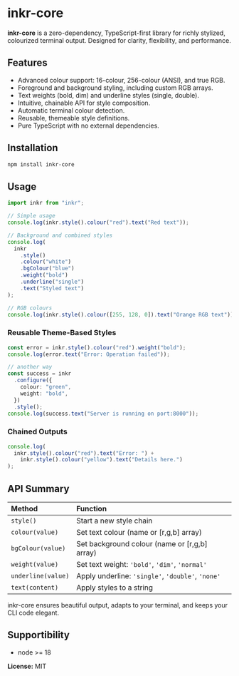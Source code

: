 # inkr-core

**inkr-core** is a zero-dependency, TypeScript-first library for richly stylized, colourized terminal output. Designed for clarity, flexibility, and performance.

## Features

- Advanced colour support: 16-colour, 256-colour (ANSI), and true RGB.
- Foreground and background styling, including custom RGB arrays.
- Text weights (bold, dim) and underline styles (single, double).
- Intuitive, chainable API for style composition.
- Automatic terminal colour detection.
- Reusable, themeable style definitions.
- Pure TypeScript with no external dependencies.

## Installation

```bash
npm install inkr-core
```

## Usage

```typescript
import inkr from "inkr";

// Simple usage
console.log(inkr.style().colour("red").text("Red text"));

// Background and combined styles
console.log(
  inkr
    .style()
    .colour("white")
    .bgColour("blue")
    .weight("bold")
    .underline("single")
    .text("Styled text")
);

// RGB colours
console.log(inkr.style().colour([255, 128, 0]).text("Orange RGB text"));
```

### Reusable Theme-Based Styles

```typescript
const error = inkr.style().colour("red").weight("bold");
console.log(error.text("Error: Operation failed"));

// another way
const success = inkr
  .configure({
    colour: "green",
    weight: "bold",
  })
  .style();
console.log(success.text("Server is running on port:8000"));
```

### Chained Outputs

```typescript
console.log(
  inkr.style().colour("red").text("Error: ") +
    inkr.style().colour("yellow").text("Details here.")
);
```

## API Summary

| Method             | Function                                          |
| :----------------- | :------------------------------------------------ |
| `style()`          | Start a new style chain                           |
| `colour(value)`    | Set text colour (name or [r,g,b] array)           |
| `bgColour(value)`  | Set background colour (name or [r,g,b] array)     |
| `weight(value)`    | Set text weight: `'bold'`, `'dim'`, `'normal'`    |
| `underline(value)` | Apply underline: `'single'`, `'double'`, `'none'` |
| `text(content)`    | Apply styles to a string                          |

inkr-core ensures beautiful output, adapts to your terminal, and keeps your CLI code elegant.

## Supportibility

- node >= 18

**License:** MIT
